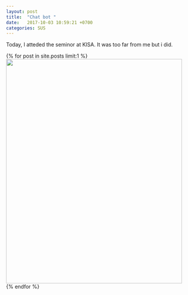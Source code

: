 ```yaml
---
layout: post
title:  "Chat bot "
date:   2017-10-03 10:59:21 +0700
categories: SUS
---
```

Today, I atteded the seminor at KISA. It was too far from me but i did.

{% for post in site.posts limit:1 %}
<img src="https://paypulse.github.io/assets/images/seminor.png" width="480" height="611"/>  
{% endfor %}
